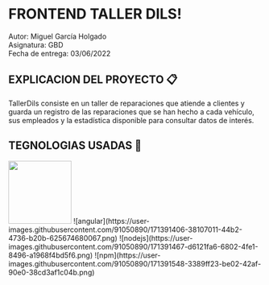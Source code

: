 # FRONTEND TALLER DILS!
Autor: Miguel García Holgado<br>
Asignatura: GBD<br>
Fecha de entrega: 03/06/2022<br>

## EXPLICACION DEL PROYECTO 📋

TallerDils consiste en un taller de reparaciones que atiende a clientes y guarda un registro de las reparaciones que se han hecho a cada vehículo, sus empleados y la estadística disponible para consultar datos de interés.



## TEGNOLOGIAS USADAS 🚀


<img width="125" src="https://user-images.githubusercontent.com/91050890/171391371-d13ae6ab-a7b1-4731-9381-65a77e69a51e.png">
![angular](https://user-images.githubusercontent.com/91050890/171391406-38107011-44b2-4736-b20b-625674680067.png)
![nodejs](https://user-images.githubusercontent.com/91050890/171391467-d6121fa6-6802-4fe1-8496-a1968f4bd5f6.png)
![npm](https://user-images.githubusercontent.com/91050890/171391548-3389ff23-be02-42af-90e0-38cd3af1c04b.png)


